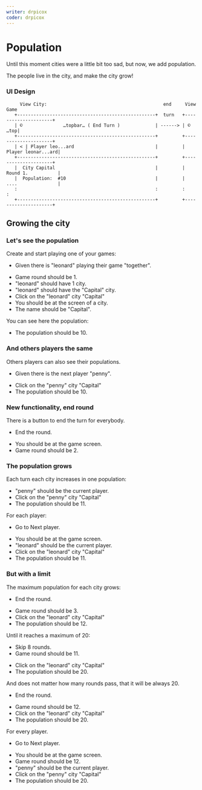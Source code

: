 ```yaml
---
writer: drpicox
coder: drpicox
---
```

# Population

Until this moment cities were a little bit too sad,
but now, we add population.

The people live in the city, and make the city grow!

### UI Design

```                                                                                
     View City:                                           end     View Game
   +---------------------------------------------------+  turn   +---------------------+
   | ©               …topbar… ( End Turn )             | ------> | ©               …top|
   +---------------------------------------------------+         +---------------------+
   | < | Player leo...ard                              |         |  Player leonar...ard|
   +---------------------------------------------------+         +---------------------+
   |  City Capital                                     |         |  Round 1.           |
   |  Population:  #10                                 |         |  ....               |
   :                                                   :         :                     :
   +---------------------------------------------------+         +---------------------+                                                                                              
```                                                                 

## Growing the city

### Let's see the population

Create and start playing one of your games: 

 * Given there is "leonard" playing their game "together".
 <!-- SNAPSHOT status=200 -->  
 * Game round should be 1.
 * "leonard" should have 1 city. 
 * "leonard" should have the "Capital" city.
 * Click on the "leonard" city "Capital"
 * You should be at the screen of a city.
 * The name should be "Capital".

You can see here the population:

 * The population should be 10.

### And others players the same

Others players can also see their populations.

 * Given there is the next player "penny".
 <!-- SNAPSHOT status=200 -->
 * Click on the "penny" city "Capital"
 * The population should be 10.

### New functionality, end round

There is a button to end the turn for everybody.

 * End the round.
 <!-- SNAPSHOT status=200 -->
 * You should be at the game screen.
 * Game round should be 2.

### The population grows

Each turn each city increases in one population:

 * "penny" should be the current player.
 * Click on the "penny" city "Capital"
 * The population should be 11.

For each player:
 
 * Go to Next player.
 <!-- SNAPSHOT status=200 -->
 * You should be at the game screen.
 * "leonard" should be the current player.
 * Click on the "leonard" city "Capital"
 * The population should be 11.

### But with a limit

The maximum population for each city grows:

 * End the round.
 <!-- SNAPSHOT status=200 -->
 * Game round should be 3.
 * Click on the "leonard" city "Capital"
 * The population should be 12.

Until it reaches a maximum of 20:

 * Skip 8 rounds.
 * Game round should be 11.
 <!-- SNAPSHOT status=200 -->
 * Click on the "leonard" city "Capital"
 * The population should be 20.

And does not matter how many rounds pass, that it will be always 20.

 * End the round.
 <!-- SNAPSHOT status=200 -->
 * Game round should be 12.
 * Click on the "leonard" city "Capital"
 * The population should be 20.

For every player.

 * Go to Next player.
 <!-- SNAPSHOT status=200 -->
 * You should be at the game screen.
 * Game round should be 12.
 * "penny" should be the current player.
 * Click on the "penny" city "Capital"
 * The population should be 20.





